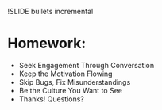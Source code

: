 !SLIDE bullets incremental
# Homework: #
* Seek Engagement Through Conversation
* Keep the Motivation Flowing
* Skip Bugs, Fix Misunderstandings
* Be the Culture You Want to See
* Thanks! Questions?
